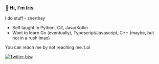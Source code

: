   
### 👋 Hi, I’m Iris   

I do stuff - she/they
- Self taught in Python, C#, Java/Kotlin
- Want to learn Go (eventually), Typescript/Javascript, C++ (maybe, but not in a rush lmao)

You can reach me by not reaching me. Lol

<a href="https://www.youtube.com/watch?v=dQw4w9WgXcQ">
<img alt="Twitter btw" src="https://img.shields.io/twitter/follow/iryisi?color=aa7dc9&label=Twitter&logo=twitter&style=for-the-badge">
</a>
